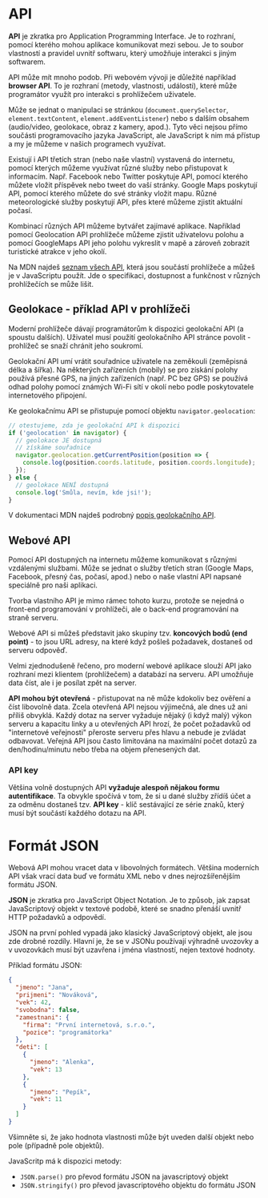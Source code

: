 # API

**API** je zkratka pro Application Programming Interface. Je to rozhraní, pomocí kterého mohou aplikace komunikovat mezi sebou. Je to soubor vlastností a pravidel uvnitř softwaru, který umožňuje interakci s jiným softwarem.

API může mít mnoho podob. Při webovém vývoji je důležité například **browser API**. To je rozhraní (metody, vlastnosti, události), které může programátor využít pro interakci s prohlížečem uživatele.

Může se jednat o manipulaci se stránkou (`document.querySelector`, `element.textContent`, `element.addEventListener`) nebo s dalším obsahem (audio/video, geolokace, obraz z kamery, apod.). Tyto věci nejsou přímo součásti programovacího jazyka JavaScript, ale JavaScript k nim má přístup a my je můžeme v našich programech využívat.

Existují i API třetích stran (nebo naše vlastní) vystavená do internetu, pomocí kterých můžeme využívat různé služby nebo přistupovat k informacím. Např. Facebook nebo Twitter poskytuje API, pomocí kterého můžete vložit příspěvek nebo tweet do vaší stránky. Google Maps poskytují API, pomocí kterého můžete do své stránky vložit mapu. Různé meteorologické služby poskytují API, přes které můžeme zjistit aktuální počasí.

Kombinací různých API můžeme bytvářet zajímavé aplikace. Například pomocí Geolocation API prohlížeče můžeme zjistit uživatelovu polohu a pomocí GoogleMaps API jeho polohu vykreslit v mapě a zároveň zobrazit turistické atrakce v jeho okolí.

Na MDN najdeš [seznam všech API](https://developer.mozilla.org/en-US/docs/Web/API), která jsou součástí prohlížeče a můžeš je v JavaScriptu použít. Jde o specifikaci, dostupnost a funkčnost v různých prohlížečích se může lišit.

## Geolokace - příklad API v prohlížeči

Moderní prohlížeče dávají programátorům k dispozici geolokační API (a spoustu dalších). Uživatel musí použití geolokačního API stránce povolit - prohlížeč se snaží chránit jeho soukromí.

Geolokační API umí vrátit souřadnice uživatele na zeměkouli (zeměpisná délka a šířka). Na některých zařízeních (mobily) se pro získání polohy používá přesné GPS, na jiných zařízeních (např. PC bez GPS) se používá odhad polohy pomocí známých Wi-Fi sítí v okolí nebo podle poskytovatele internetového připojení.

Ke geolokačnímu API se přistupuje pomocí objektu `navigator.geolocation`:

```javascript
// otestujeme, zda je geolokační API k dispozici
if ('geolocation' in navigator) {
  // geolokace JE dostupná
  // získáme souřadnice
  navigator.geolocation.getCurrentPosition(position => {
    console.log(position.coords.latitude, position.coords.longitude);
  });
} else {
  // geolokace NENÍ dostupná
  console.log('Smůla, nevím, kde jsi!');
}
```

V dokumentaci MDN najdeš podrobný [popis geolokačního API](https://developer.mozilla.org/en-US/docs/Web/API/Geolocation_API).


## Webové API

Pomocí API dostupných na internetu můžeme komunikovat s různými vzdálenými službami. Může se jednat o služby třetích stran (Google Maps, Facebook, přesný čas, počasí, apod.) nebo o naše vlastní API napsané speciálně pro naši aplikaci.

Tvorba vlastního API je mimo rámec tohoto kurzu, protože se nejedná o front-end programování v prohlížeči, ale o back-end programování na straně serveru.

Webové API si můžeš představit jako skupiny tzv. **koncových bodů (end point)** - to jsou URL adresy, na které když pošleš požadavek, dostaneš od serveru odpověď.

Velmi zjednodušeně řečeno, pro moderní webové aplikace slouží API jako rozhraní mezi klientem (prohlížečem) a databází na serveru. API umožňuje data číst, ale i je posílat zpět na server.

**API mohou být otevřená** - přistupovat na ně může kdokoliv bez ověření a číst libovolně data. Zcela otevřená API nejsou výjimečná, ale dnes už ani příliš obvyklá. Každý dotaz na server vyžaduje nějaký (i když malý) výkon serveru a kapacitu linky a u otevřených API hrozí, že počet požadavků od "internetové veřejnosti" přeroste serveru přes hlavu a nebude je zvládat odbavovat. Veřejná API jsou často limitována na maximální počet dotazů za den/hodinu/minutu nebo třeba na objem přenesených dat.

### API key

Většina volně dostupných API **vyžaduje alespoň nějakou formu autentifikace**. Ta obvykle spočívá v tom, že si u dané služby zřídíš účet a za odměnu dostaneš tzv. **API key** - klíč sestávající ze série znaků, který musí být součástí každého dotazu na API.


# Formát JSON

Webová API mohou vracet data v libovolných formátech. Většina moderních API však vrací data buď ve formátu XML nebo v dnes nejrozšířenějším formátu JSON.

**JSON** je zkratka pro JavaScript Object Notation. Je to způsob, jak zapsat JavaScriptový objekt v textové podobě, které se snadno přenáší uvnitř HTTP požadavků a odpovědí.

JSON na první pohled vypadá jako klasický JavaScriptový objekt, ale jsou zde drobné rozdíly. Hlavní je, že se v JSONu používají výhradně uvozovky a v uvozovkách musí být uzavřena i jména vlastností, nejen textové hodnoty.

Příklad formátu JSON:

```json
{
  "jmeno": "Jana",
  "prijmeni": "Nováková",
  "vek": 42,
  "svobodna": false,
  "zamestnani": {
    "firma": "První internetová, s.r.o.",
    "pozice": "programátorka"
  },
  "deti": [
    {
      "jmeno": "Alenka",
      "vek": 13
    },
    {
      "jmeno": "Pepík",
      "vek": 11
    }
  ]
}
```

Všimněte si, že jako hodnota vlastnosti může být uveden další objekt nebo pole (případně pole objektů).

JavaScritp má k dispozici metody:
- `JSON.parse()` pro převod formátu JSON na javascriptový objekt
- `JSON.stringify()` pro převod javascriptového objektu do formátu JSON
